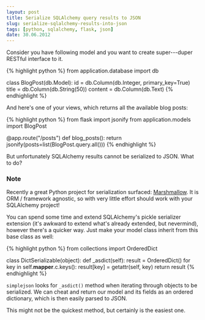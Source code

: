 ```yaml
---
layout: post
title: Serialize SQLAlchemy query results to JSON
slug: serialize-sqlalchemy-results-into-json
tags: [python, sqlalchemy, flask, json]
date: 30.06.2012
---
```


Consider you have following model and you want to create super---duper
RESTful interface to it.

{% highlight python %}
from application.database import db

class BlogPost(db.Model):
    id = db.Column(db.Integer, primary_key=True)
    title = db.Column(db.String(50))
    content = db.Column(db.Text)
{% endhighlight %}

And here's one of your views, which returns all the available blog
posts:

{% highlight python %}
from flask import jsonify
from application.models import BlogPost

@app.route("/posts")
def blog_posts():
    return jsonify(posts=list(BlogPost.query.all()))
{% endhighlight %}

But unfortunately SQLAlchemy results cannot be serialized to JSON. What
to do?

<div class="message">
    <h3>Note</h3>
    Recently a great Python project for serialization surfaced:
    <a href="https://marshmallow.readthedocs.org/en/latest/">Marshmallow</a>.
    It is ORM / framework agnostic, so with very little effort should work with
    your SQLAlchemy project!
</div>

You can spend some time and extend SQLAlchemy's pickle serializer
extension (it's awkward to extend what's already extended, but
nevermind), however there's a quicker way. Just make your model class
inherit from this base class as well:

{% highlight python %}
from collections import OrderedDict

class DictSerializable(object):
    def _asdict(self):
        result = OrderedDict()
        for key in self.__mapper__.c.keys():
            result[key] = getattr(self, key)
        return result
{% endhighlight %}

`simplejson` looks for `_asdict()` method when iterating through objects
to be serialized. We can cheat and return our model and its fields as an
ordered dictionary, which is then easily parsed to JSON.

This might not be the quickest method, but certainly is the easiest one.
